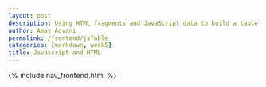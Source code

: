 ```yaml
---
layout: post
description: Using HTML fragments and JavaScript data to build a table
author: Amay Advani
permalink: /frontend/jsTable
categories: [markdown, week5]
title: Javascript and HTML
---
```


{% include nav_frontend.html %}

<html>
<body>


<script>
    function tvshow(name, rating, genre) {
        this.name = name; 
        this.rating = rating;
        this.genre = genre;
    }
   
      var tvshows = [ 
         new tvshow("Rick and Morty", "10/10", "Sci-Fi"), 
         new tvshow("Lucifer", "9.3/10", "Mystery"), 
         new tvshow("Stranger Things", "10/10", "Action, Mystery"), 
         new tvshow("Avatar", "9.8/10", "Fiction, Action")
         
         ];


    function library(tvshows){  
        this.tvshows = tvshows;
        this.library = [];
        this.tvshows.forEach(tvshow => {this.library.push(tvshow);});
    }
    printTvshows = new library(Tvshows);

    library.prototype._toHtml = function() {
    var style = (
        "display:inline-block;" +
        "border: 2px solid blue;"
    );

    var body = "";

    body += "<tr>";
    body += "<th>" + "Title" + "</th>";
    body += "<th>" + "Author" + "</th>";
    body += "<th>" + "Genre" + "</th>";
    body += "</tr>";

    for (var row of printTvshows.library) {
    body += "<tr>";
    body += "<td>" + row.name + "</td>";
    body += "<td>" + row.genre + "</td>";
    body += "<td>" + row.rating + "</td>";
    body += "<tr>";
    }


    // Build and HTML fragment of div, table, table body
    return (
        "<div style='" + style + "'>" +
            "<table>" +
                body +
            "</table>" +
        "</div>"
        );
    };
    
    document.getElementById('myTable').innerHTML = printTvshows._toHtml();

</script>

</body>
</html>